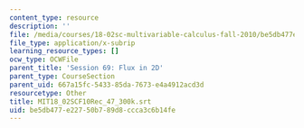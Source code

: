```yaml
---
content_type: resource
description: ''
file: /media/courses/18-02sc-multivariable-calculus-fall-2010/be5db477e22750b789d8ccca3c6b14fe_MIT18_02SCF10Rec_47_300k.vtt
file_type: application/x-subrip
learning_resource_types: []
ocw_type: OCWFile
parent_title: 'Session 69: Flux in 2D'
parent_type: CourseSection
parent_uid: 667a15fc-5433-85da-7673-e4a4912acd3d
resourcetype: Other
title: MIT18_02SCF10Rec_47_300k.srt
uid: be5db477-e227-50b7-89d8-ccca3c6b14fe
---
```

